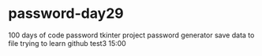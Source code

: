 # password-day29
100 days of code password tkinter project
password generator
save data to file 
trying to learn github
test3 15:00
